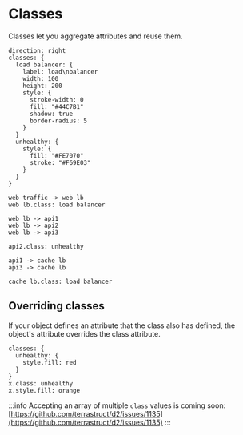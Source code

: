 # Classes

Classes let you aggregate attributes and reuse them.

```d2
direction: right
classes: {
  load balancer: {
    label: load\nbalancer
    width: 100
    height: 200
    style: {
      stroke-width: 0
      fill: "#44C7B1"
      shadow: true
      border-radius: 5
    }
  }
  unhealthy: {
    style: {
      fill: "#FE7070"
      stroke: "#F69E03"
    }
  }
}

web traffic -> web lb
web lb.class: load balancer

web lb -> api1
web lb -> api2
web lb -> api3

api2.class: unhealthy

api1 -> cache lb
api3 -> cache lb

cache lb.class: load balancer
```

<div className="embedSVG" dangerouslySetInnerHTML={{__html: require('@site/static/img/generated/style-classes-1.svg2')}}></div>

## Overriding classes

If your object defines an attribute that the class also has defined, the object's
attribute overrides the class attribute.

```d2
classes: {
  unhealthy: {
    style.fill: red
  }
}
x.class: unhealthy
x.style.fill: orange
```

<div style={{width: 100, margin: "0 auto"}} className="embedSVG" dangerouslySetInnerHTML={{__html: require('@site/static/img/generated/style-classes-2.svg2')}}></div>

:::info
Accepting an array of multiple `class` values is coming soon:
[https://github.com/terrastruct/d2/issues/1135](https://github.com/terrastruct/d2/issues/1135)
:::
